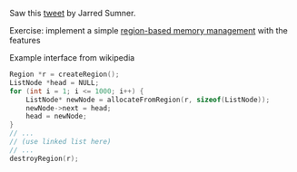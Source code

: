 Saw this [tweet](https://twitter.com/jarredsumner/status/1635351881789865985) by Jarred Sumner.

Exercise: implement a simple [region-based memory management](https://en.wikipedia.org/wiki/Region-based_memory_management) with the features

Example interface from wikipedia
```c
Region *r = createRegion();
ListNode *head = NULL;
for (int i = 1; i <= 1000; i++) {
    ListNode* newNode = allocateFromRegion(r, sizeof(ListNode));
    newNode->next = head;
    head = newNode;
}
// ...
// (use linked list here)
// ...
destroyRegion(r);
```
